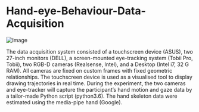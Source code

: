 # Hand-eye-Behaviour-Data-Acquisition
![Image](https://user-images.githubusercontent.com/42655081/251095097-77fd5647-4613-4e32-88b4-fc193cc8a79e.jpg)

The data acquisition system consisted of a touchscreen device (ASUS), two 27-inch monitors (DELL), a screen-mounted eye-tracking system (Tobii Pro, Tobii), two RGB-D cameras (Realsense, Intel), and a Desktop (Intel i7, 32 G RAM). All cameras are fixed on custom frames with fixed geometric relationships. The touchscreen device is used as a visualised tool to display drawing trajectories in real time. During the experiment, the two cameras and eye-tracker will capture the participant’s hand motion and gaze data by a tailor-made Python script (python3.6). The hand skeleton data were estimated using the media-pipe hand (Google).
